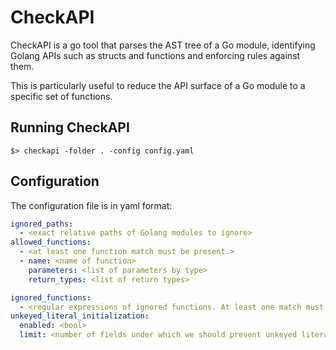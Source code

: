 # CheckAPI

CheckAPI is a go tool that parses the AST tree of a Go module,
identifying Golang APIs such as structs and functions
and enforcing rules against them.

This is particularly useful to reduce the API surface of a Go module
to a specific set of functions.

## Running CheckAPI

```shell
$> checkapi -folder . -config config.yaml
```

## Configuration

The configuration file is in yaml format:

```yaml
ignored_paths:
  - <exact relative paths of Golang modules to ignore>
allowed_functions:
  - <at least one function match must be present.>
  - name: <name of function>
    parameters: <list of parameters by type>
    return_types: <list of return types>

ignored_functions:
  - <regular expressions of ignored functions. At least one match must be present to ignore the function.>
unkeyed_literal_initialization:
  enabled: <bool>
  limit: <number of fields under which we should prevent unkeyed literal initialization> 
```

